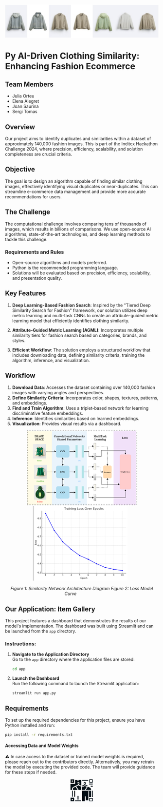 <p align="center">
    <img src="images/dashboard.png" alt="Dashboard" width="1000"/>
</p>


# Py AI-Driven Clothing Similarity: Enhancing Fashion Ecommerce

## Team Members
- Julia Orteu
- Elena Alegret
- Joan Saurina
- Sergi Tomas

## Overview
Our project aims to identify duplicates and similarities within a dataset of approximately 140,000 fashion images. This is part of the Inditex Hackathon Challenge 2024, where precision, efficiency, scalability, and solution completeness are crucial criteria.

## Objective
The goal is to design an algorithm capable of finding similar clothing images, effectively identifying visual duplicates or near-duplicates. This can streamline e-commerce data management and provide more accurate recommendations for users.

## The Challenge
The computational challenge involves comparing tens of thousands of images, which results in billions of comparisons. We use open-source AI algorithms, state-of-the-art technologies, and deep learning methods to tackle this challenge.

### Requirements and Rules
- Open-source algorithms and models preferred.
- Python is the recommended programming language.
- Solutions will be evaluated based on precision, efficiency, scalability, and presentation quality.

  
## Key Features
1. **Deep Learning-Based Fashion Search**: Inspired by the "Tiered Deep Similarity Search for Fashion" framework, our solution utilizes deep metric learning and multi-task CNNs to create an attribute-guided metric learning model that efficiently identifies clothing similarity.

2. **Attribute-Guided Metric Learning (AGML)**: Incorporates multiple similarity tiers for fashion search based on categories, brands, and styles.

3. **Efficient Workflow**: The solution employs a structured workflow that includes downloading data, defining similarity criteria, training the algorithm, inference, and visualization.

## Workflow
1. **Download Data**: Accesses the dataset containing over 140,000 fashion images with varying angles and perspectives.
2. **Define Similarity Criteria**: Incorporates color, shapes, textures, patterns, and embeddings.
3. **Find and Train Algorithm**: Uses a triplet-based network for learning discriminative feature embeddings.
4. **Inference**: Identifies similarities based on learned embeddings.
5. **Visualization**: Provides visual results via a dashboard.
<p align="center">
    <img src="images/Diagrama.png" alt="Architecture Diagram" width="360"/>
    <img src="images/loss.png" alt="Loss" width="310" style="margin-right: 10px;"/>
</p>

<p align="center">
    <em>Figure 1: Similarity Network Architecture Diagram</em>
    <em>Figure 2: Loss Model Curve</em> &emsp;&emsp;&emsp;&emsp;&emsp;
</p>



## Our Application: Item Gallery
This project features a dashboard that demonstrates the results of our model's implementation. The dashboard was built using Streamlit and can be launched from the `app` directory.
### Instructions:
1. **Navigate to the Application Directory**  
   Go to the `app` directory where the application files are stored:
   ```bash
   cd app
   ```
2. **Launch the Dashboard**  
   Run the following command to launch the Streamlit application:
   ```bash
   streamlit run app.py
   ```
   
## Requirements
To set up the required dependencies for this project, ensure you have Python installed and run:
```bash
pip install -r requirements.txt
```

#### Accessing Data and Model Weights
⚠️ In case access to the dataset or trained model weights is required, please reach out to the contributors directly. Alternatively, you may retrain the model by executing the provided code. The team will provide guidance for these steps if needed.
<p align="center">
    <img src="images/logo.png" alt="Logo" width="80"/>
</p>

